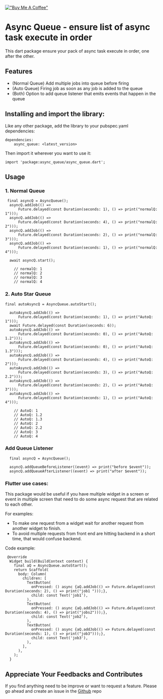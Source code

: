 [!["Buy Me A Coffee"](https://www.buymeacoffee.com/assets/img/custom_images/orange_img.png)](https://www.buymeacoffee.com/samderlust)

# Async Queue - ensure list of async task execute in order

This dart package ensure your pack of async task execute in order, one after the other.

## Features

- (Normal Queue) Add multiple jobs into queue before firing
- (Auto Queue) Firing job as soon as any job is added to the queue
- (Both) Option to add queue listener that emits events that happen in the queue

## Installing and import the library:

Like any other package, add the library to your pubspec.yaml dependencies:

```
dependencies:
    async_queue: <latest_version>
```

Then import it wherever you want to use it:

```
import 'package:async_queue/async_queue.dart';
```

## Usage

### 1. Normal Queue

```
 final asyncQ = AsyncQueue();
  asyncQ.addJob(() =>
      Future.delayed(const Duration(seconds: 1), () => print("normalQ: 1")));
  asyncQ.addJob(() =>
      Future.delayed(const Duration(seconds: 4), () => print("normalQ: 2")));
  asyncQ.addJob(() =>
      Future.delayed(const Duration(seconds: 2), () => print("normalQ: 3")));
  asyncQ.addJob(() =>
      Future.delayed(const Duration(seconds: 1), () => print("normalQ: 4")));

  await asyncQ.start();

    // normalQ: 1
    // normalQ: 2
    // normalQ: 3
    // normalQ: 4
```

### 2. Auto Star Queue

```
final autoAsyncQ = AsyncQueue.autoStart();

  autoAsyncQ.addJob(() =>
      Future.delayed(const Duration(seconds: 1), () => print("AutoQ: 1")));
  await Future.delayed(const Duration(seconds: 6));
  autoAsyncQ.addJob(() =>
      Future.delayed(const Duration(seconds: 0), () => print("AutoQ: 1.2")));
  autoAsyncQ.addJob(() =>
      Future.delayed(const Duration(seconds: 0), () => print("AutoQ: 1.3")));
  autoAsyncQ.addJob(() =>
      Future.delayed(const Duration(seconds: 4), () => print("AutoQ: 2")));
  autoAsyncQ.addJob(() =>
      Future.delayed(const Duration(seconds: 3), () => print("AutoQ: 2.2")));
  autoAsyncQ.addJob(() =>
      Future.delayed(const Duration(seconds: 2), () => print("AutoQ: 3")));
  autoAsyncQ.addJob(() =>
      Future.delayed(const Duration(seconds: 1), () => print("AutoQ: 4")));

    // AutoQ: 1
    // AutoQ: 1.2
    // AutoQ: 1.3
    // AutoQ: 2
    // AutoQ: 2.2
    // AutoQ: 3
    // AutoQ: 4
```

### Add Queue Listener

```
  final asyncQ = AsyncQueue();

  asyncQ.addQueueBeforeListener((event) => print("before $event"));
  asyncQ.addQueueAfterListener((event) => print("after $event"));
```

### Flutter use cases:

This package would be useful if you have multiple widget in a screen or event in multiple screen that need to do some async request that are related to each other.

For examples:

- To make one request from a widget wait for another request from another widget to finish.
- To avoid multiple requests from front end are hitting backend in a short time, that would confuse backend.

Code example:

```
 @override
  Widget build(BuildContext context) {
    final aQ = AsyncQueue.autoStart();
    return Scaffold(
      body: Column(
        children: [
          TextButton(
            onPressed: () async {aQ.addJob(() => Future.delayed(const Duration(seconds: 2), () => print("job1 ")));},
            child: const Text('job1'),
          ),
          TextButton(
            onPressed: () async {aQ.addJob(() => Future.delayed(const Duration(seconds: 4), () => print("jobs2")));},
            child: const Text('job2'),
          ),
          TextButton(
            onPressed: () async {aQ.addJob(() => Future.delayed(const Duration(seconds: 1), () => print("job3")));},
            child: const Text('job3'),
          ),
        ],
      ),
    );
  }
```

## Appreciate Your Feedbacks and Contributes

If you find anything need to be improve or want to request a feature. Please go ahead and create an issue in the [Github](https://github.com/samderlust/async_queue) repo
